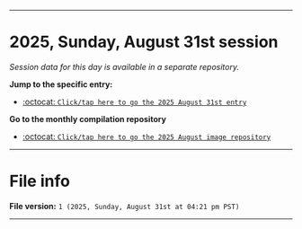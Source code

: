 
***

# 2025, Sunday, August 31st session

_Session data for this day is available in a separate repository._

**Jump to the specific entry:**

- [:octocat: `Click/tap here to go the 2025 August 31st entry`](https://github.com/seanpm2001/SeansLifeArchive_Images_ModernSmurfsVillage_Y2025_V8/tree/SeansLifeArchive_ModernSmurfsVillage_Y2025_V8_Main-dev/2025/08_August/31/)

**Go to the monthly compilation repository**

- [:octocat: `Click/tap here to go the 2025 August image repository`](https://github.com/seanpm2001/SeansLifeArchive_Images_ModernSmurfsVillage_Y2025_V8/)

***

# File info

**File version:** `1 (2025, Sunday, August 31st at 04:21 pm PST)`

***
